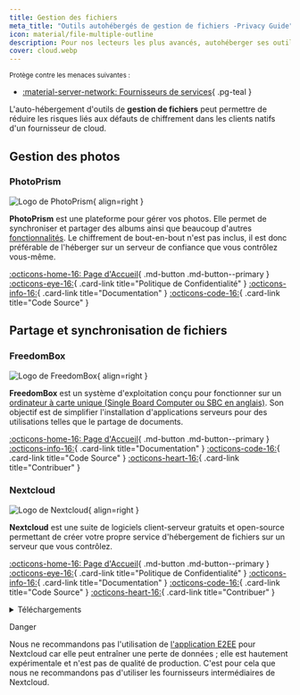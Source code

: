 ```yaml
---
title: Gestion des fichiers
meta_title: "Outils autohébergés de gestion de fichiers -Privacy Guide"
icon: material/file-multiple-outline
description: Pour nos lecteurs les plus avancés, autohéberger ses outils de gestion de fichier peut permettre d'atteindre un niveau de confidentialité plus élevé en permettant d'avoir un contrôle maximal sur vos données.
cover: cloud.webp
---
```


<small>Protège contre les menaces suivantes :</small>

- [:material-server-network: Fournisseurs de services](../basics/common-threats.md#privacy-from-service-providers){ .pg-teal }

L'auto-hébergement d'outils de **gestion de fichiers** peut permettre de réduire les risques liés aux défauts de chiffrement dans les clients natifs d'un fournisseur de cloud.

## Gestion des photos

### PhotoPrism

<div class="admonition recommendation" markdown>

![Logo de PhotoPrism](../assets/img/self-hosting/photoprism.svg){ align=right }

**PhotoPrism** est une plateforme pour gérer vos photos. Elle permet de synchroniser et partager des albums ainsi que beaucoup d'autres [fonctionnalités](https://photoprism.app/features). Le chiffrement de bout-en-bout n'est pas inclus, il est donc préférable de l'héberger sur un serveur de confiance que vous contrôlez vous-même.

[:octicons-home-16: Page d'Accueil](https://photoprism.app){ .md-button .md-button--primary }
[:octicons-eye-16:](https://photoprism.app/privacy){ .card-link title="Politique de Confidentialité" }
[:octicons-info-16:](https://photoprism.app/kb){ .card-link title="Documentation" }
[:octicons-code-16:](https://github.com/photoprism){ .card-link title="Code Source" }

</div>

## Partage et synchronisation de fichiers

### FreedomBox

<div class="admonition recommendation" markdown>

![Logo de FreedomBox](../assets/img/self-hosting/freedombox.svg){ align=right }

**FreedomBox** est un système d'exploitation conçu pour fonctionner sur un [ordinateur à carte unique (Single Board Computer ou SBC en anglais)](https://en.wikipedia.org/wiki/Single-board_computer). Son objectif est de simplifier l'installation d'applications serveurs pour des utilisations telles que le partage de documents.

[:octicons-home-16: Page d'Accueil](https://freedombox.org){ .md-button .md-button--primary }
[:octicons-info-16:](https://wiki.debian.org/FreedomBox/Manual){ .card-link title="Documentation" }
[:octicons-code-16:](https://salsa.debian.org/freedombox-team/freedombox){ .card-link title="Code Source" }
[:octicons-heart-16:](https://freedomboxfoundation.org/donate){ .card-link title="Contribuer" }

</div>

### Nextcloud

<div class="admonition recommendation" markdown>

![Logo de Nextcloud](../assets/img/self-hosting/nextcloud.svg){ align=right }

**Nextcloud** est une suite de logiciels client-serveur gratuits et open-source permettant de créer votre propre service d'hébergement de fichiers sur un serveur que vous contrôlez.

[:octicons-home-16: Page d'Accueil](https://nextcloud.com){ .md-button .md-button--primary }
[:octicons-eye-16:](https://nextcloud.com/privacy){ .card-link title="Politique de Confidentialité" }
[:octicons-info-16:](https://nextcloud.com/support){ .card-link title="Documentation" }
[:octicons-code-16:](https://github.com/nextcloud){ .card-link title="Code Source" }
[:octicons-heart-16:](https://nextcloud.com/contribute){ .card-link title="Contribuer" }

<details class="downloads" markdown><summary>Téléchargements</summary>

- [:simple-googleplay: Google Play](https://play.google.com/store/apps/details?id=com.nextcloud.client)
- [:simple-appstore: App Store](https://apps.apple.com/app/id1125420102)
- [:simple-github: GitHub](https://github.com/nextcloud/android/releases)
- [:fontawesome-brands-windows: Windows](https://nextcloud.com/install/#install-clients)
- [:simple-apple: macOS](https://nextcloud.com/install/#install-clients)
- [:simple-linux: Linux](https://nextcloud.com/install/#install-clients)

</details>

</div>

<div class="admonition danger" markdown>
<p class="admonition-title">Danger</p>

Nous ne recommandons pas l'utilisation de [l'application E2EE](https://apps.nextcloud.com/apps/end_to_end_encryption) pour Nextcloud car elle peut entraîner une perte de données ; elle est hautement expérimentale et n'est pas de qualité de production. C'est pour cela que nous ne recommandons pas d'utiliser les fournisseurs intermédiaires de Nextcloud.

</div>
